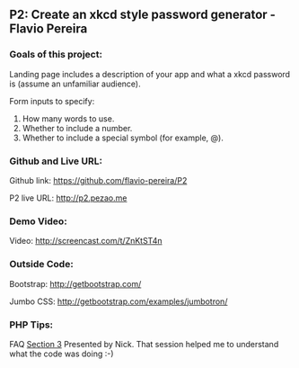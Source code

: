 ## P2: Create an xkcd style password generator  - Flavio Pereira

### Goals of this project:

Landing page includes a description of your app and what a xkcd password is (assume an unfamiliar audience).

Form inputs to specify:

1. How many words to use.
2. Whether to include a number.
3. Whether to include a special symbol (for example, @).

### Github and Live URL:

Github link: https://github.com/flavio-pereira/P2

P2 live URL: http://p2.pezao.me

### Demo Video:

Video: http://screencast.com/t/ZnKtST4n


### Outside Code:

Bootstrap: http://getbootstrap.com/

Jumbo CSS: http://getbootstrap.com/examples/jumbotron/

### PHP Tips:

FAQ [Section 3](http://cm.dce.harvard.edu/2015/01/14291/S03/index_H264SingleHighBandwidth-16x9.shtml) Presented by Nick. That session helped me to understand what the code was doing :-)

